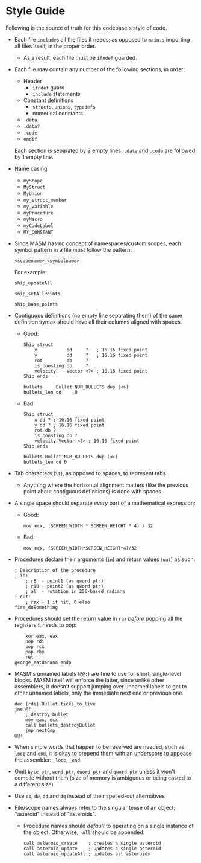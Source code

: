 # Style Guide

Following is the source of truth for this codebase's style of code.

- Each file `include`s all the files it needs; as opposed to `main.s` importing all files itself, in the proper order.
  - As a result, each file must be `ifndef` guarded.
- Each file may contain any number of the following sections, in order:
  - Header
    - `ifndef` guard
    - `include` statements
  - Constant definitions
    - `struct`s, `union`s, `typedef`s
    - numerical constants
  - `.data`
  - `.data?`
  - `.code`
  - `endif`
  
  Each section is separated by 2 empty lines. `.data` and `.code` are followed by 1 empty line.
- Name casing
  - `myScope`
  - `MyStruct`
  - `MyUnion`
  - `my_struct_member`
  - `my_variable`
  - `myProcedure`
  - `myMacro`
  - `myCodeLabel`
  - `MY_CONSTANT`
- Since MASM has no concept of namespaces/custom scopes, each symbol pattern in a file must follow the pattern:

  `<scopename>_<symbolname>`

  For example:

  `ship_updateAll`
  
  `ship_setAllPoints`
  
  `ship_base_points`
- Contiguous definitions (no empty line separating them) of the same definition syntax should have all their columns aligned with spaces.
  - Good:
	```
	Ship struct
		x           dd     ?   ; 16.16 fixed point
		y           dd     ?   ; 16.16 fixed point
		rot         db     ?
		is_boosting db     ?
		velocity    Vector <?> ; 16.16 fixed point
	Ship ends

  	bullets     Bullet NUM_BULLETS dup (<>)
	bullets_len dd     0
	```
  - Bad:
	```
	Ship struct
		x dd ? ; 16.16 fixed point
		y dd ? ; 16.16 fixed point
		rot db ?
		is_boosting db ?
		velocity Vector <?> ; 16.16 fixed point
	Ship ends

  	bullets Bullet NUM_BULLETS dup (<>)
	bullets_len dd 0
	```
- Tab characters (`\t`), as opposed to spaces, to represent tabs
  - Anything where the horizontal alignment matters (like the previous point about contiguous definitions) is done with spaces
- A single space should separate *every* part of a mathematical expression:
  - Good:
	```
	mov ecx, (SCREEN_WIDTH * SCREEN_HEIGHT * 4) / 32
	```
  - Bad:
	```
	mov ecx, (SCREEN_WIDTH*SCREEN_HEIGHT*4)/32
	```
- Procedures declare their arguments (`in`) and return values (`out`) as such:
	```
	; Description of the procedure
	; in:
		; r8  - point1 (as qword ptr)
		; r10 - point2 (as qword ptr)
		; al  - rotation in 256-based radians
	; out:
		; rax - 1 if hit, 0 else
	fire_doSomething
	```
- Procedures should set the return value in `rax` *before* popping all the registers it needs to pop:
	```
		xor eax, eax
		pop rdi
		pop rcx
		pop rbx
		ret
	george_eatBanana endp
	```
- MASM's unnamed labels (`@@:`) are fine to use for short, single-level blocks. MASM itself will enforce the latter, since unlike other assemblers, it doesn't support jumping over unnamed labels to get to other unnamed labels, only the immediate next one or previous one.
	```
	dec [rdi].Bullet.ticks_to_live
	jne @f
		; destroy bullet
		mov eax, ecx
		call bullets_destroyBullet
		jmp nextCmp
	@@:
	```
- When simple words that happen to be reserved are needed, such as `loop` and `end`, it is okay to prepend them with an underscore to appease the assembler: `_loop`, `_end`.
- Omit `byte ptr`, `word ptr`, `dword ptr` and `qword ptr` unless it won't compile without them (size of memory is ambiguous or being casted to a different size)
- Use `db`, `dw`, `dd` and `dq` instead of their spelled-out alternatives
- File/scope names always refer to the singular tense of an object; "asteroid" instead of "asteroids".
  - Procedure names should *default* to operating on a single instance of the object. Otherwise, `-All` should be appended:
	```
	call asteroid_create    ; creates a single asteroid
	call asteroid_update    ; updates a single asteroid
	call asteroid_updateAll ; updates all asteroids
	```
